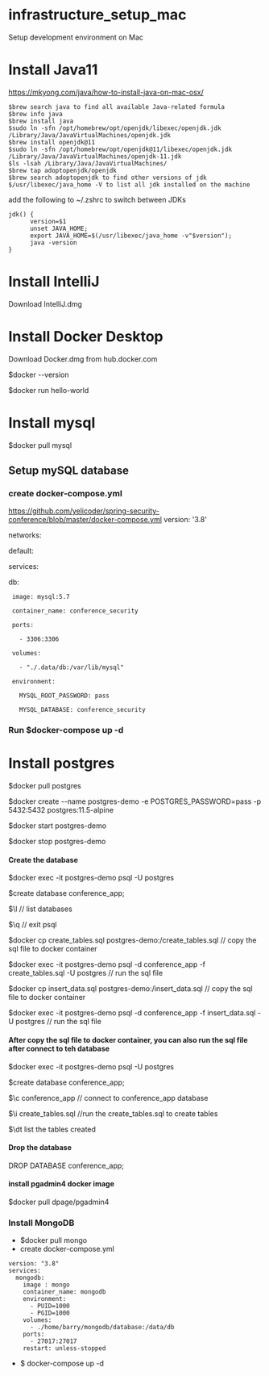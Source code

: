 # infrastructure_setup_mac
Setup development environment on Mac
# Install Java11

https://mkyong.com/java/how-to-install-java-on-mac-osx/

```
$brew search java to find all available Java-related formula
$brew info java
$brew install java
$sudo ln -sfn /opt/homebrew/opt/openjdk/libexec/openjdk.jdk /Library/Java/JavaVirtualMachines/openjdk.jdk  
$brew install openjdk@11
$sudo ln -sfn /opt/homebrew/opt/openjdk@11/libexec/openjdk.jdk /Library/Java/JavaVirtualMachines/openjdk-11.jdk
$ls -lsah /Library/Java/JavaVirtualMachines/ 
$brew tap adoptopenjdk/openjdk 
$brew search adoptopenjdk to find other versions of jdk
$/usr/libexec/java_home -V to list all jdk installed on the machine
```
add the following to ~/.zshrc to switch between JDKs
```
jdk() {
      version=$1
      unset JAVA_HOME;
      export JAVA_HOME=$(/usr/libexec/java_home -v"$version");
      java -version
}
```

# Install IntelliJ
Download IntelliJ.dmg
# Install Docker Desktop
Download Docker.dmg from hub.docker.com

$docker --version

$docker run hello-world
# Install mysql
$docker pull mysql

## Setup mySQL database
### create docker-compose.yml
https://github.com/yelicoder/spring-security-conference/blob/master/docker-compose.yml
version: '3.8'

networks:

  default:
  

services:

   db:
   
     image: mysql:5.7
     
     container_name: conference_security
     
     ports:
     
       - 3306:3306
       
     volumes:
     
       - "./.data/db:/var/lib/mysql"
       
     environment:
     
       MYSQL_ROOT_PASSWORD: pass
       
       MYSQL_DATABASE: conference_security
       
       
### Run $docker-compose up -d
       
# Install postgres
$docker pull postgres

$docker create --name postgres-demo -e POSTGRES_PASSWORD=pass -p 5432:5432 postgres:11.5-alpine

$docker start postgres-demo

$docker stop postgres-demo

#### Create the database

$docker exec -it postgres-demo psql -U postgres

$create database conference_app;

$\l // list databases

$\q // exit psql

$docker cp create_tables.sql postgres-demo:/create_tables.sql // copy the sql file to docker container

$docker exec -it postgres-demo psql -d conference_app -f create_tables.sql -U postgres // run the sql file

$docker cp insert_data.sql postgres-demo:/insert_data.sql // copy the sql file to docker container

$docker exec -it postgres-demo psql -d conference_app -f insert_data.sql -U postgres // run the sql file

#### After copy the sql file to docker container, you can also run the sql file after connect to teh database

$docker exec -it postgres-demo psql -U postgres

$create database conference_app;

$\c conference_app // connect to conference_app database

$\i create_tables.sql //run the create_tables.sql to create tables

$\dt list the tables created

#### Drop the database
DROP DATABASE conference_app;

#### install pgadmin4 docker image
$docker pull dpage/pgadmin4

### Install MongoDB
* $docker pull mongo
* create docker-compose.yml
```
version: "3.8"
services:
  mongodb:
    image : mongo
    container_name: mongodb
    environment:
      - PUID=1000
      - PGID=1000
    volumes:
      - ./home/barry/mongodb/database:/data/db
    ports:
      - 27017:27017
    restart: unless-stopped
```
* $ docker-compose up -d


